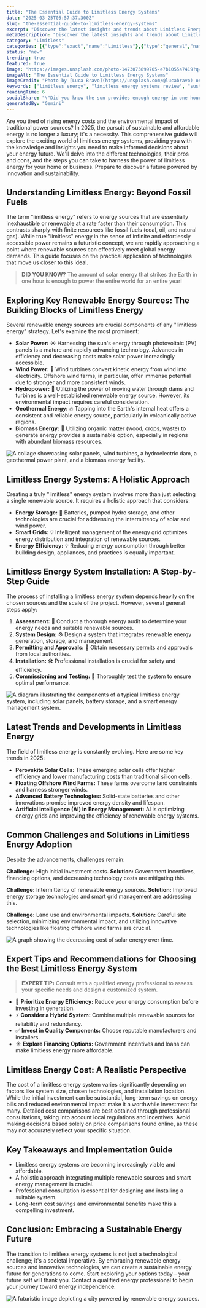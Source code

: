 ```yaml
---
title: "The Essential Guide to Limitless Energy Systems"
date: "2025-03-25T05:57:37.300Z"
slug: "the-essential-guide-to-limitless-energy-systems"
excerpt: "Discover the latest insights and trends about Limitless Energy Systems. This comprehensive guide covers everything you need to know about Limitless Energy Systems in 2025."
metaDescription: "Discover the latest insights and trends about Limitless Energy Systems. This comprehensive guide covers everything you need to know about Limitless Energy ..."
category: "Limitless"
categories: [{"type":"exact","name":"Limitless"},{"type":"general","name":"Engineering"},{"type":"medium","name":"Power Generation"},{"type":"specific","name":"Fusion Power"},{"type":"niche","name":"Tokamak Design"}]
status: "new"
trending: true
featured: true
image: "https://images.unsplash.com/photo-1473073899705-e7b1055a7419?q=85&w=1200&fit=max&fm=webp&auto=compress"
imageAlt: "The Essential Guide to Limitless Energy Systems"
imageCredit: "Photo by [Luca Bravo](https://unsplash.com/@lucabravo) on Unsplash"
keywords: ["limitless energy", "limitless energy systems review", "sustainable energy solutions", "renewable energy sources", "buy limitless energy system", "limitless energy cost", "limitless energy system installation", "best limitless energy system", "limitless energy system price comparison", "how does limitless energy work"]
readingTime: 6
socialShare: "\"Did you know the sun provides enough energy in one hour to power the entire world for a year?  Harnessing this limitless potential is the key to a sustainable future.\""
generatedBy: "Gemini"
---
```




Are you tired of rising energy costs and the environmental impact of traditional power sources?  In 2025, the pursuit of sustainable and affordable energy is no longer a luxury; it's a necessity.  This comprehensive guide will explore the exciting world of limitless energy systems, providing you with the knowledge and insights you need to make informed decisions about your energy future. We'll delve into the different technologies, their pros and cons, and the steps you can take to harness the power of limitless energy for your home or business.  Prepare to discover a future powered by innovation and sustainability.

## Understanding Limitless Energy:  Beyond Fossil Fuels

The term "limitless energy" refers to energy sources that are essentially inexhaustible or renewable at a rate faster than their consumption. This contrasts sharply with finite resources like fossil fuels (coal, oil, and natural gas). While true "limitless" energy in the sense of infinite and effortlessly accessible power remains a futuristic concept, we are rapidly approaching a point where renewable sources can effectively meet global energy demands.  This guide focuses on the practical application of technologies that move us closer to this ideal.

> **DID YOU KNOW?** The amount of solar energy that strikes the Earth in one hour is enough to power the entire world for an entire year!

## Exploring Key Renewable Energy Sources: The Building Blocks of Limitless Energy

Several renewable energy sources are crucial components of any "limitless energy" strategy.  Let's examine the most prominent:

* **Solar Power:** ☀️ Harnessing the sun's energy through photovoltaic (PV) panels is a mature and rapidly advancing technology.  Advances in efficiency and decreasing costs make solar power increasingly accessible.
* **Wind Power:** 💨 Wind turbines convert kinetic energy from wind into electricity. Offshore wind farms, in particular, offer immense potential due to stronger and more consistent winds.
* **Hydropower:** 🌊 Utilizing the power of moving water through dams and turbines is a well-established renewable energy source.  However, its environmental impact requires careful consideration.
* **Geothermal Energy:** 🔥 Tapping into the Earth's internal heat offers a consistent and reliable energy source, particularly in volcanically active regions.
* **Biomass Energy:** 🌱 Utilizing organic matter (wood, crops, waste) to generate energy provides a sustainable option, especially in regions with abundant biomass resources.

![A collage showcasing solar panels, wind turbines, a hydroelectric dam, a geothermal power plant, and a biomass energy facility.](https://images.unsplash.com/photo-1451847251646-8a6c0dd1510c?q=85&w=1200&fit=max&fm=webp&auto=compress)

## Limitless Energy Systems:  A Holistic Approach

Creating a truly "limitless" energy system involves more than just selecting a single renewable source.  It requires a holistic approach that considers:

* **Energy Storage:** 🔋 Batteries, pumped hydro storage, and other technologies are crucial for addressing the intermittency of solar and wind power.
* **Smart Grids:** 💡 Intelligent management of the energy grid optimizes energy distribution and integration of renewable sources.
* **Energy Efficiency:** 💡 Reducing energy consumption through better building design, appliances, and practices is equally important.

##  Limitless Energy System Installation: A Step-by-Step Guide

The process of installing a limitless energy system depends heavily on the chosen sources and the scale of the project. However, several general steps apply:

1. **Assessment:** 📝 Conduct a thorough energy audit to determine your energy needs and suitable renewable sources.
2. **System Design:** ⚙️ Design a system that integrates renewable energy generation, storage, and management.
3. **Permitting and Approvals:** 📄 Obtain necessary permits and approvals from local authorities.
4. **Installation:** 🛠️ Professional installation is crucial for safety and efficiency.
5. **Commissioning and Testing:** 🔬 Thoroughly test the system to ensure optimal performance.

![A diagram illustrating the components of a typical limitless energy system, including solar panels, battery storage, and a smart energy management system.](https://images.unsplash.com/photo-1473341304170-971dccb5ac1e?q=85&w=1200&fit=max&fm=webp&auto=compress)

## Latest Trends and Developments in Limitless Energy

The field of limitless energy is constantly evolving.  Here are some key trends in 2025:

* **Perovskite Solar Cells:**  These emerging solar cells offer higher efficiency and lower manufacturing costs than traditional silicon cells.
* **Floating Offshore Wind Farms:**  These farms overcome land constraints and harness stronger winds.
* **Advanced Battery Technologies:**  Solid-state batteries and other innovations promise improved energy density and lifespan.
* **Artificial Intelligence (AI) in Energy Management:**  AI is optimizing energy grids and improving the efficiency of renewable energy systems.

## Common Challenges and Solutions in Limitless Energy Adoption

Despite the advancements, challenges remain:

**Challenge:** High initial investment costs.
**Solution:** Government incentives, financing options, and decreasing technology costs are mitigating this.

**Challenge:** Intermittency of renewable energy sources.
**Solution:** Improved energy storage technologies and smart grid management are addressing this.

**Challenge:** Land use and environmental impacts.
**Solution:** Careful site selection, minimizing environmental impact, and utilizing innovative technologies like floating offshore wind farms are crucial.

![A graph showing the decreasing cost of solar energy over time.](https://images.unsplash.com/photo-1491677533189-49af044391ed?q=85&w=1200&fit=max&fm=webp&auto=compress)

## Expert Tips and Recommendations for Choosing the Best Limitless Energy System

> **EXPERT TIP:**  Consult with a qualified energy professional to assess your specific needs and design a customized system.

* 🔑 **Prioritize Energy Efficiency:**  Reduce your energy consumption before investing in generation.
* ⚡ **Consider a Hybrid System:**  Combine multiple renewable sources for reliability and redundancy.
* ✅ **Invest in Quality Components:**  Choose reputable manufacturers and installers.
* ☀️ **Explore Financing Options:**  Government incentives and loans can make limitless energy more affordable.

## Limitless Energy Cost: A Realistic Perspective

The cost of a limitless energy system varies significantly depending on factors like system size, chosen technologies, and installation location.  While the initial investment can be substantial, long-term savings on energy bills and reduced environmental impact make it a worthwhile investment for many.  Detailed cost comparisons are best obtained through professional consultations, taking into account local regulations and incentives.  Avoid making decisions based solely on price comparisons found online, as these may not accurately reflect your specific situation.

## Key Takeaways and Implementation Guide

* Limitless energy systems are becoming increasingly viable and affordable.
* A holistic approach integrating multiple renewable sources and smart energy management is crucial.
* Professional consultation is essential for designing and installing a suitable system.
* Long-term cost savings and environmental benefits make this a compelling investment.

## Conclusion: Embracing a Sustainable Energy Future

The transition to limitless energy systems is not just a technological challenge; it's a societal imperative. By embracing renewable energy sources and innovative technologies, we can create a sustainable energy future for generations to come.  Start exploring your options today – your future self will thank you.  Contact a qualified energy professional to begin your journey toward energy independence.

![A futuristic image depicting a city powered by renewable energy sources.](https://images.unsplash.com/photo-1473073899705-e7b1055a7419?q=85&w=1200&fit=max&fm=webp&auto=compress)

